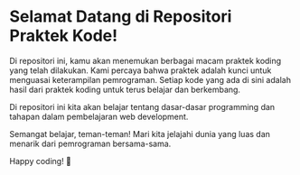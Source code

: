 # Selamat Datang di Repositori Praktek Kode!

Di repositori ini, kamu akan menemukan berbagai macam praktek koding yang telah dilakukan. Kami percaya bahwa praktek adalah kunci untuk menguasai keterampilan pemrograman. Setiap kode yang ada di sini adalah hasil dari praktek koding untuk terus belajar dan berkembang.

Di repositori ini kita akan belajar tentang dasar-dasar programming dan tahapan dalam pembelajaran web development.

Semangat belajar, teman-teman! Mari kita jelajahi dunia yang luas dan menarik dari pemrograman bersama-sama.

Happy coding! 🚀
